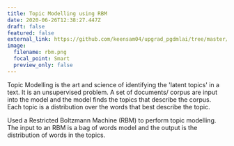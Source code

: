 ```yaml
---
title: Topic Modelling using RBM
date: 2020-06-26T12:38:27.447Z
draft: false
featured: false
external_link: https://github.com/keensam04/upgrad_pgdmlai/tree/master/TopicModelling_RBM
image:
  filename: rbm.png
  focal_point: Smart
  preview_only: false
---
```

Topic Modelling is the art and science of identifying the 'latent topics' in a text. It is an unsupervised problem. A set of documents/ corpus are input into the model and the model finds the topics that describe the corpus. Each topic is a distribution over the words that best describe the topic.

Used a Restricted Boltzmann Machine (RBM) to perform topic modelling. The input to an RBM is a bag of words model and the output is the distribution of words in the topics.